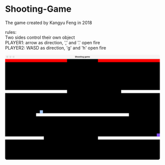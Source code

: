 # Shooting-Game
The game created by Kangyu Feng in 2018

rules:  
Two sides control their own object   
PLAYER1: arrow as direction, ',' and '.' open fire   
PLAYER2: WASD as direction, 'g' and 'h' open fire   

![WechatIMG240](./WechatIMG240.jpeg)
